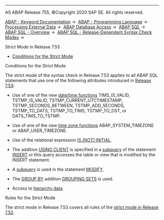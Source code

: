   

* * *

AS ABAP Release 755, ©Copyright 2020 SAP SE. All rights reserved.

[ABAP - Keyword Documentation](javascript:call_link\('abenabap.htm'\)) →  [ABAP - Programming Language](javascript:call_link\('abenabap_reference.htm'\)) →  [Processing External Data](javascript:call_link\('abenabap_language_external_data.htm'\)) →  [ABAP Database Access](javascript:call_link\('abenabap_sql.htm'\)) →  [ABAP SQL](javascript:call_link\('abenopensql.htm'\)) →  [ABAP SQL - Overview](javascript:call_link\('abenopen_sql_oview.htm'\)) →  [ABAP SQL - Release-Dependent Syntax Check Modes](javascript:call_link\('abenopensql_strict_modes.htm'\)) → 

Strict Mode in Release 7.53

-   [Conditions for the Strict Mode](#abenopensql-strict-mode-753-1--------rules-for-the-strict-mode---@ITOC@@ABENOPENSQL_STRICT_MODE_753_2)

Conditions for the Strict Mode

The strict mode of the syntax check in Release 7.53 applies to all ABAP SQL statements that use one of the following attributes introduced in [Release 7.53](javascript:call_link\('abennews-753-abap_sql.htm'\)):

-   Use of one of the new [date/time functions](javascript:call_link\('abenopen_sql_date_time_functions.htm'\)) TIMS\_IS\_VALID, TSTMP\_IS\_VALID, TSTMP\_CURRENT\_UTCTIMESTAMP, TSTMP\_SECONDS\_BETWEEN, TSTMP\_ADD\_SECONDS, TSTMP\_TO\_DATS, TSTMP\_TO\_TIMS, TSTMP\_TO\_DST, or DATS\_TIMS\_TO\_TSTMP.

-   Use of one of the new [time zone functions](javascript:call_link\('abensql_timezone_func.htm'\)) ABAP\_SYSTEM\_TIMEZONE or ABAP\_USER\_TIMEZONE.

-   Use of the relational expression [IS *\[*NOT*\]* INITIAL](javascript:call_link\('abenwhere_logexp_initial.htm'\)).

-   The addition [USING CLIENT](javascript:call_link\('abapselect_client.htm'\)) is specified in a [subquery](javascript:call_link\('abapinsert_from_select.htm'\)) of the statement [INSERT](javascript:call_link\('abapinsert_dbtab.htm'\)) or this query accesses the table or view that is modified by the INSERT statement.

-   A [subquery](javascript:call_link\('abapinsert_from_select.htm'\)) is used in the statement [MODIFY](javascript:call_link\('abapmodify_dbtab.htm'\)).

-   The [GROUP BY](javascript:call_link\('abapgroupby_clause.htm'\)) addition [GROUPING SETS](javascript:call_link\('abapgrouping_sets_clause.htm'\)) is used.

-   Access to [hierarchy data](javascript:call_link\('abenselect_hierarchy_data.htm'\)).

Rules for the Strict Mode

The strict mode in Release 7.53 covers all rules of the [strict mode in Release 7.52](javascript:call_link\('abenopensql_strict_mode_752.htm'\)).